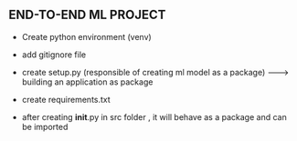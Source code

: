 ## END-TO-END ML PROJECT 

- Create python environment (venv)
- add gitignore file
- create setup.py (responsible of creating ml model as a package) ---> building an application as package 
- create requirements.txt

- after creating __init__.py in src folder , it will behave as a package and can be imported 